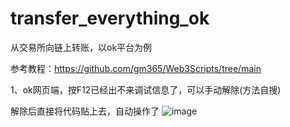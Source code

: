 # transfer_everything_ok
从交易所向链上转账，以ok平台为例

参考教程：https://github.com/gm365/Web3Scripts/tree/main

1、ok网页端，按F12已经出不来调试信息了，可以手动解除(方法自搜)

解除后直接将代码贴上去，自动操作了
![image](https://github.com/xyyz12/transfer_everything_ok/assets/91812763/59ba915d-121e-42d2-acdc-ff26be2f6fd4)

